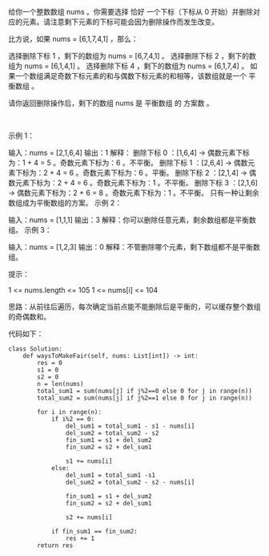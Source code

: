 给你一个整数数组 nums 。你需要选择 恰好 一个下标（下标从 0 开始）并删除对应的元素。请注意剩下元素的下标可能会因为删除操作而发生改变。

比方说，如果 nums = [6,1,7,4,1] ，那么：

选择删除下标 1 ，剩下的数组为 nums = [6,7,4,1] 。
选择删除下标 2 ，剩下的数组为 nums = [6,1,4,1] 。
选择删除下标 4 ，剩下的数组为 nums = [6,1,7,4] 。
如果一个数组满足奇数下标元素的和与偶数下标元素的和相等，该数组就是一个 平衡数组 。

请你返回删除操作后，剩下的数组 nums 是 平衡数组 的 方案数 。

 

示例 1：

输入：nums = [2,1,6,4]
输出：1
解释：
删除下标 0 ：[1,6,4] -> 偶数元素下标为：1 + 4 = 5 。奇数元素下标为：6 。不平衡。
删除下标 1 ：[2,6,4] -> 偶数元素下标为：2 + 4 = 6 。奇数元素下标为：6 。平衡。
删除下标 2 ：[2,1,4] -> 偶数元素下标为：2 + 4 = 6 。奇数元素下标为：1 。不平衡。
删除下标 3 ：[2,1,6] -> 偶数元素下标为：2 + 6 = 8 。奇数元素下标为：1 。不平衡。
只有一种让剩余数组成为平衡数组的方案。
示例 2：

输入：nums = [1,1,1]
输出：3
解释：你可以删除任意元素，剩余数组都是平衡数组。
示例 3：

输入：nums = [1,2,3]
输出：0
解释：不管删除哪个元素，剩下数组都不是平衡数组。
 

提示：

1 <= nums.length <= 105
1 <= nums[i] <= 104

思路：从前往后遍历，每次确定当前点能不能删除后是平衡的，可以缓存整个数组的奇偶数和。

代码如下：
```
class Solution:
    def waysToMakeFair(self, nums: List[int]) -> int:
        res = 0
        s1 = 0
        s2 = 0
        n = len(nums)
        total_sum1 = sum(nums[j] if j%2==0 else 0 for j in range(n))
        total_sum2 = sum(nums[j] if j%2==1 else 0 for j in range(n))
        
        for i in range(n):
            if i%2 == 0:
                del_sum1 = total_sum1 - s1 - nums[i]
                del_sum2 = total_sum2 - s2
                fin_sum1 = s1 + del_sum2
                fin_sum2 = s2 + del_sum1
                
                s1 += nums[i]
            else:
                del_sum1 = total_sum1 -s1
                del_sum2 = total_sum2 - s2 - nums[i]
                
                fin_sum1 = s1 + del_sum2
                fin_sum2 = s2 + del_sum1
                
                s2 += nums[i]
                
            if fin_sum1 == fin_sum2:
                res += 1
        return res
```